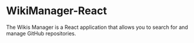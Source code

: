 # WikiManager-React
The Wikis Manager is a React application that allows you to search for and manage GitHub repositories.
